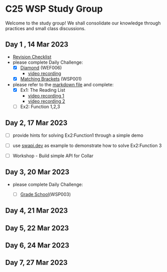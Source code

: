 # C25 WSP Study Group

Welcome to the study group! We shall consolidate our knowledge through practices and small class discussions.

## Day 1 , 14 Mar 2023

- [Revision Checklist](https://youtu.be/uXGXqf36J1Q)
- please complete Daily Challenge:
	- [x] [Diamond](https://exercism.org/tracks/javascript/exercises/diamond) (WEF006)
		- [video recording](https://youtu.be/cQm4EPmBmuA)
	- [x] [Matching Brackets](https://exercism.org/tracks/typescript/exercises/matching-brackets) (WSP001)

 - please refer to the [markdown file](https://github.com/teckyio/hk-map-25-feb-23-tw-exercises/blob/main/02_WSP/WSP004/adams/Exercise.md) and complete:
	 - [x] Ex1: The Reading List
		 - [video recording 1](https://youtu.be/EaCQBMnN36g)
		 - [video recording 2](https://youtu.be/yM2j8cddREo)
	 - [ ] Ex2: Function 1,2,3 

## Day 2, 17 Mar 2023
 - [ ] provide hints for solving Ex2:Function1 through a simple demo
 - [ ] use [swapi.dev](swapi.dev) as example to demonstrate how to solve Ex2:Function 3
 - [ ] Workshop - Build simple API for Collar 


## Day 3, 20 Mar 2023
- please complete Daily Challenge:
	- [ ] [Grade School](https://exercism.org/tracks/typescript/exercises/grade-school)(WSP003)


## Day 4, 21 Mar 2023


## Day 5, 22 Mar 2023

## Day 6, 24 Mar 2023

## Day 7, 27 Mar 2023
